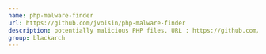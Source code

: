 ```yaml
---
name: php-malware-finder
url: https://github.com/jvoisin/php-malware-finder
description: potentially malicious PHP files. URL : https://github.com/jvoisin/php-malware-finder Groups : blackarch blackarch-webapp blackarch-malware blackarch-scanner blackarch-code-audit
group: blackarch
---
```


